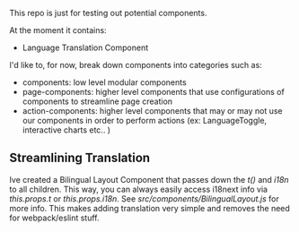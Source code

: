 This repo is just for testing out potential components. 

At the moment it contains:
 - Language Translation Component
 
I'd like to, for now, break down components into categories such as:
 - components: low level modular components
 - page-components: higher level components that use configurations of components to streamline page creation
 - action-components: higher level components that may or may not use our components in order to perform actions (ex: LanguageToggle, interactive charts etc.. )

## Streamlining Translation

Ive created a Bilingual Layout Component that passes down the *t()* and *i18n* to all children. This way, you can always easily access i18next info via *this.props.t* or *this.props.i18n*. See *src/components/BilingualLayout.js* for more info. This makes adding translation very simple and removes the need for webpack/eslint stuff.
